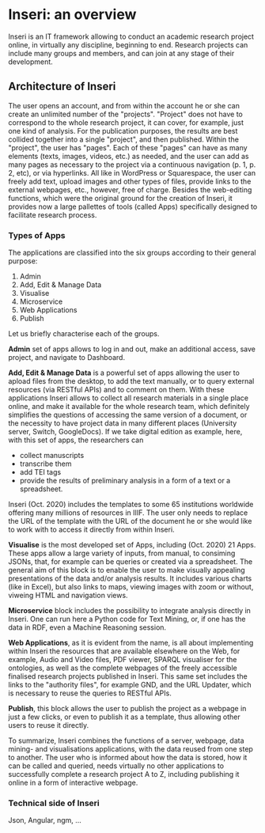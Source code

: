 # Inseri: an overview

Inseri is an IT framework allowing to conduct an academic research project online, in virtually any discipline, beginning to end. Research projects can include many groups and members, and can join at any stage of their development.

## Architecture of Inseri 
The user opens an account, and from within the account he or she can create an unlimited number of the "projects". "Project" does not have to correspond to the whole research project, it can cover, for example, just one kind of analysis. For the publication purposes, the results are best collided together into a single "project", and then published.
Within the "project", the user has "pages". Each of these "pages" can have as many elements (texts, images, videos, etc.) as needed, and the user can add as many pages as necessary to the project via a continuous navigation (p. 1, p. 2, etc), or via hyperlinks. 
All like in WordPress or Squarespace, the user can freely add text, upload images and other types of files, provide links to the external webpages, etc., however, free of charge. Besides the web-editing functions, which were the original ground for the creation of Inseri, it provides now a large pallettes of tools (called Apps) specifically designed to facilitate research process.

### Types of Apps
The applications are classified into the six groups according to their general purpose:

1. Admin
2. Add, Edit & Manage Data
3. Visualise
4. Microservice
5. Web Applications
6. Publish

Let us briefly characterise each of the groups.

**Admin** set of apps allows to log in and out, make an additional access, save project, and navigate to Dashboard.

**Add, Edit & Manage Data** is a powerful set of apps allowing the user to apload files from the desktop, to add the text manually, or to query external resources (via RESTful APIs) and to comment on them. With these applications Inseri allows to collect all research materials in a single place online, and make it available for the whole research team, which definitely simplifies the questions of accessing the same version of a document, or the necessity to have project data in many different places (University server, Switch, GoogleDocs). If we take digital edition as example, here, with this set of apps, the researchers can 

* collect manuscripts
* transcribe them
* add TEI tags
* provide the results of preliminary analysis in a form of a text or a spreadsheet.

Inseri (Oct. 2020) includes the templates to some 65 institutions worldwide offering many millions of resources in IIIF. The user only needs to replace the URL of the template with the URL of the document he or she would like to work with to access it directly from within Inseri.

**Visualise** is the most developed set of Apps, including (Oct. 2020) 21 Apps. These apps allow a large variety of inputs, from manual, to consiming JSONs, that, for example can be queries or created via a spreadsheet. The general aim of this block is to enable the user to make visually appealing presentations of the data and/or analysis results. It includes various charts (like in Excel), but also links to maps, viewing images with zoom or without, viweing HTML and navigation views.

**Microservice** block includes the possibility to integrate analysis directly in Inseri. One can run here a Python code for Text Mining, or, if one has the data in RDF, even a Machine Reasoning session.

**Web Applications**, as it is evident from the name, is all about implementing within Inseri the resources that are available elsewhere on the Web, for example, Audio and Video files, PDF viewer, SPARQL visualiser for the ontologies, as well as the complete webpages of the freely accessible finalised research projects published in Inseri. This same set includes the links to the "authority files", for example GND, and the URL Updater, which is necessary to reuse the queries to RESTful APIs.

**Publish**, this block allows the user to publish the project as a webpage in just a few clicks, or even to publish it as a template, thus allowing other users to reuse it directly. 

To summarize, Inseri combines the functions of a server, webpage, data mining- and visualisations applications, with the data reused from one step to another. The user who is informed about how the data is stored, how it can be called and queried, needs virtually no other applications to successfully complete a research project A to Z, including publishing it online in a form of interactive webpage.

### Technical side of Inseri
Json, Angular, ngm, ...
